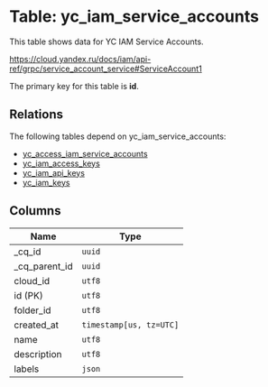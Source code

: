 # Table: yc_iam_service_accounts

This table shows data for YC IAM Service Accounts.

https://cloud.yandex.ru/docs/iam/api-ref/grpc/service_account_service#ServiceAccount1

The primary key for this table is **id**.

## Relations

The following tables depend on yc_iam_service_accounts:
  - [yc_access_iam_service_accounts](yc_access_iam_service_accounts.md)
  - [yc_iam_access_keys](yc_iam_access_keys.md)
  - [yc_iam_api_keys](yc_iam_api_keys.md)
  - [yc_iam_keys](yc_iam_keys.md)

## Columns

| Name          | Type          |
| ------------- | ------------- |
|_cq_id|`uuid`|
|_cq_parent_id|`uuid`|
|cloud_id|`utf8`|
|id (PK)|`utf8`|
|folder_id|`utf8`|
|created_at|`timestamp[us, tz=UTC]`|
|name|`utf8`|
|description|`utf8`|
|labels|`json`|